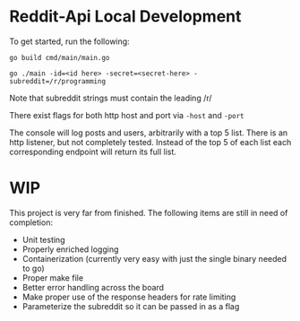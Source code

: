 # Reddit-Api Local Development
To get started, run the following:

```go build cmd/main/main.go```

```go ./main -id=<id here> -secret=<secret-here> -subreddit=/r/programming```

Note that subreddit strings must contain the leading /r/

There exist flags for both http host and port via `-host` and `-port`

The console will log posts and users, arbitrarily with a top 5 list.
There is an http listener, but not completely tested. Instead of the top 5 of each list each corresponding endpoint will return its full list.
# WIP
This project is very far from finished. The following items are still in need of completion:
- Unit testing
- Properly enriched logging
- Containerization (currently very easy with just the single binary needed to go)
- Proper make file
- Better error handling across the board
- Make proper use of the response headers for rate limiting
- Parameterize the subreddit so it can be passed in as a flag